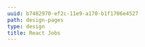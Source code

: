 ```yaml
---
uuid: b7482970-ef2c-11e9-a170-b1f1706e4527
path: design-pages
type: design
title: React Jobs
---
```


